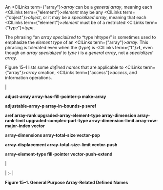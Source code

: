  



An <ClLinks  term={"array"}><i>array</i></ClLinks> can be a *general array*, meaning each <ClLinks  term={"element"}><i>element</i></ClLinks> may be any <ClLinks  term={"object"}><i>object</i></ClLinks>, or it may be a *specialized array*, meaning that each <ClLinks  term={"element"}><i>element</i></ClLinks> must be of a restricted <ClLinks  term={"type"}><i>type</i></ClLinks>. 



The phrasing “an *array specialized* to *type hhtype⟩” is sometimes used to emphasize the *element type* of an <ClLinks  term={"array"}><i>array</i></ClLinks>. This phrasing is tolerated even when the ⟨type⟩ is <ClLinks  term={"t"}><b>t</b></ClLinks>, even though an *array specialized* to *type t* is a *general array*, not a *specialized array*. 



Figure 15–1 lists some *defined names* that are applicable to <ClLinks  term={"array"}><i>array</i></ClLinks> creation, <ClLinks  term={"access"}><i>access</i></ClLinks>, and information operations. 



|<p>**adjust-array array-has-fill-pointer-p make-array** </p><p>**adjustable-array-p array-in-bounds-p svref** </p><p>**aref array-rank upgraded-array-element-type array-dimension array-rank-limit upgraded-complex-part-type array-dimension-limit array-row-major-index vector** </p><p>**array-dimensions array-total-size vector-pop** </p><p>**array-displacement array-total-size-limit vector-push** </p><p>**array-element-type fill-pointer vector-push-extend**</p>|

| :- |





**Figure 15–1. General Purpose Array-Related Defined Names** 







 



 



